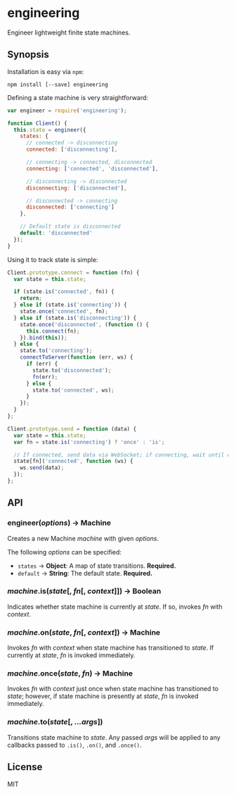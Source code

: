 engineering
===========

Engineer lightweight finite state machines.

Synopsis
--------

Installation is easy via `npm`:

```
npm install [--save] engineering
```

Defining a state machine is very straightforward:

```js
var engineer = require('engineering');

function Client() {
  this.state = engineer({
    states: {
      // connected -> disconnecting
      connected: ['disconnecting'],

      // connecting -> connected, disconnected
      connecting: ['connected', 'disconnected'],

      // disconnecting -> disconnected
      disconnecting: ['disconnected'],

      // disconnected -> connecting
      disconnected: ['connecting']
    },

    // Default state is disconnected
    default: 'disconnected'
  });
}
```

Using it to track state is simple:

```js
Client.prototype.connect = function (fn) {
  var state = this.state;

  if (state.is('connected', fn)) {
    return;
  } else if (state.is('connecting')) {
    state.once('connected', fn);
  } else if (state.is('disconnecting')) {
    state.once('disconnected', (function () {
      this.connect(fn);
    }).bind(this));
  } else {
    state.to('connecting');
    connectToServer(function (err, ws) {
      if (err) {
        state.to('disconnected');
        fn(err);
      } else {
        state.to('connected', ws);
      }
    });
  }
};
```

```js
Client.prototype.send = function (data) {
  var state = this.state;
  var fn = state.is('connecting') ? 'once' : 'is';

  // If connected, send data via WebSocket; if connecting, wait until connected
  state[fn]('connected', function (ws) {
    ws.send(data);
  });
};
```

API
---

### engineer(*options*) &rarr; Machine

Creates a new Machine *machine* with given *options*.

The following *options* can be specified:

* `states`  &rarr; **Object**: A map of state transitions. **Required.**
* `default` &rarr; **String**: The default state. **Required.**

### *machine*.is(*state*[, *fn*[, *context*]]) &rarr; Boolean

Indicates whether state machine is currently at *state*. If so, invokes *fn* with *context*.

### *machine*.on(*state*, *fn*[, *context*]) &rarr; Machine

Invokes *fn* with *context* when state machine has transitioned to *state*. If currently at *state*, *fn* is invoked immediately.

### *machine*.once(*state*, *fn*) &rarr; Machine

Invokes *fn* with *context* just once when state machine has transitioned to *state*; however, if state machine is presently at *state*, *fn* is invoked immediately.

### *machine*.to(*state*[, *...args*])

Transitions state machine to *state*. Any passed *args* will be applied to any callbacks passed to `.is()`, `.on()`, and `.once()`.

License
---------

MIT
